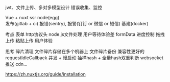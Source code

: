 jwt、文件上传、多对多模型设计
错误收集、监控

Vue + nuxt ssr
node(egg)  
发布(gitlab + ci)
报错(sentry), 报警(钉钉 or 微信 or 短信)
基建(docker)


考点
表单
http协议头
node.js文件处理
用户等待体验差
formData
进度控制
拖拽上传
粘贴上传
用户体验


思考
碎片清理
文件碎片存储在多个机器上
文件碎片备份
兼容性更好的requestIdleCallback
并发 + 慢启动
抽样hash + 全量hash双重判断
websocket推送
cdn...


https://zh.nuxtjs.org/guide/installation